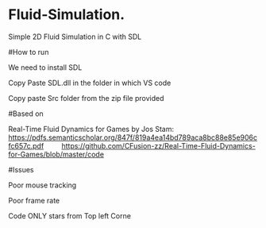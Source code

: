 # Fluid-Simulation.
Simple 2D Fluid Simulation in C with SDL

#How to run

We need to install SDL

Copy Paste SDL.dll in the folder in which VS code

Copy paste Src folder from the zip file provided

#Based on

Real-Time Fluid Dynamics for Games by Jos Stam:    https://pdfs.semanticscholar.org/847f/819a4ea14bd789aca8bc88e85e906cfc657c.pdf    https://github.com/CFusion-zz/Real-Time-Fluid-Dynamics-for-Games/blob/master/code

#Issues

Poor mouse tracking

Poor frame rate

Code ONLY stars from Top left Corne
